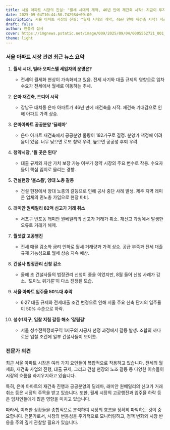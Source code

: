 ```yaml
---
title: 서울 아파트 시장의 진실: "월세 시대의 개막, 46년 만에 재건축 시작! 지금이 투자 기회인가?"
date: 2025-09-04T10:44:50.742984+09:00
description: 서울 아파트 시장의 진실: "월세 시대의 개막, 46년 만에 재건축 시작! 지금이 투자 기회인가?"
draft: false
author: 벤틀리 집사
cover: https://imgnews.pstatic.net/image/009/2025/09/04/0005552721_001_20250904055109604.jpg
theme: light
---
```


### 서울 아파트 시장 관련 최근 뉴스 요약

1. **월세 시대, 빌라·오피스텔 세입자의 운명은?**
   - 전세의 월세화 현상이 가속화되고 있음. 전세 사기와 대출 규제의 영향으로 임차 수요가 전세에서 월세로 이동하는 추세.

2. **은마 재건축, 드디어 시작**
   - 강남구 대치동 은마 아파트가 46년 만에 재건축을 시작. 재건축 기대감으로 인해 아파트 가격 상승.

3. **은마아파트 공공분양 ‘딜레마’**
   - 은마 아파트 재건축에서 공공분양 물량이 182가구로 결정. 분양가 책정에 어려움이 있음. 너무 낮으면 로또 청약 우려, 높으면 공공성 후퇴 우려.

4. **청약시장, '될 곳은 된다'**
   - 대출 규제와 자산 가치 보장 가능 여부가 청약 시장의 주요 변수로 작용. 수요자들이 핵심 입지로 몰리는 경향.

5. **건설현장 ‘올스톱’, 양대 노총 갈등**
   - 건설 현장에서 양대 노총의 갈등으로 인해 공사 중단 사례 발생. 제주 지역 레미콘 업체의 민노총 가입으로 현장 마비.

6. **래미안 원베일리 82억 신고가 거래 취소**
   - 서초구 반포동 래미안 원베일리의 신고가 거래가 취소. 재신고 과정에서 발생한 오류로 거래가 해제.

7. **월셋값 고공행진**
   - 전세 매물 감소와 금리 인하로 월세 거래량과 가격 상승. 공급 부족과 전세 대출 규제 가능성으로 월세 상승 지속 예상.

8. **건설사 법정관리 신청 감소**
   - 올해 초 건설사들의 법정관리 신청이 줄을 이었지만, 8월 들어 신청 사례가 감소. '도미노 위기론'이 다소 진정된 모습.

9. **서울 아파트 입주율 50%대 추락**
   - 6·27 대출 규제와 전세대출 조건 변경으로 인해 서울 주요 신축 단지의 입주율이 50% 수준으로 하락.

10. **성수1지구, 입찰 지침 갈등 해소 ‘갈림길’**
    - 서울 성수전략정비구역 1지구의 시공사 선정 과정에서 갈등 발생. 조합의 까다로운 입찰 조건에 일부 건설사들이 보이콧.

### 전문가 의견

최근 서울 아파트 시장은 여러 가지 요인들이 복합적으로 작용하고 있습니다. 전세의 월세화, 재건축 사업의 진행, 대출 규제, 그리고 건설 현장의 노조 갈등 등 다양한 이슈들이 시장의 흐름을 좌지우지하고 있습니다.

특히, 은마 아파트의 재건축 진행과 공공분양의 딜레마, 래미안 원베일리의 신고가 거래 취소 등은 시장의 주목을 받고 있습니다. 또한, 월세 시장의 고공행진과 입주율 하락 등은 임차인들에게 많은 영향을 미치고 있습니다.

따라서, 이러한 상황들을 종합적으로 분석하여 시장의 흐름을 정확히 파악하는 것이 중요합니다. 전문가로서, 시장의 변동성을 주기적으로 모니터링하고, 정책 변화와 시장 반응을 주의 깊게 관찰할 필요가 있습니다.